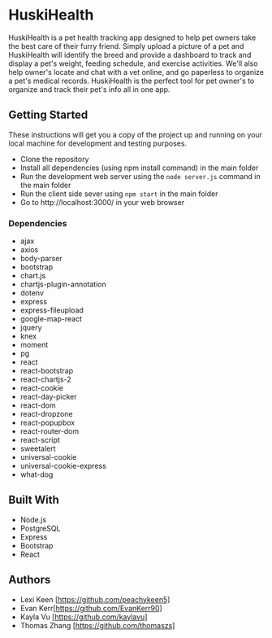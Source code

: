 # HuskiHealth

HuskiHealth is a pet health tracking app designed to help pet owners take the best care of their furry friend. Simply upload a picture of a pet and HuskiHealth will identify the breed and provide a dashboard to track and display a pet's weight, feeding schedule, and exercise activities. We'll also help owner's locate and chat with a vet online, and go paperless to organize a pet's medical records. HuskiHealth is the perfect tool for pet owner's to organize and track their pet's info all in one app. 


## Getting Started

These instructions will get you a copy of the project up and running on your local machine for development and testing purposes. 

* Clone the repository
* Install all dependencies (using npm install command) in the main folder 
* Run the development web server using the `node server.js` command in the main folder 
* Run the client side sever using `npm start` in the main folder 
* Go to http://localhost:3000/ in your web browser

### Dependencies 
 * ajax
 * axios 
 * body-parser 
 * bootstrap
 * chart.js
 * chartjs-plugin-annotation
 * dotenv
 * express 
 * express-fileupload
 * google-map-react
 * jquery
 * knex 
 * moment 
 * pg
 * react 
 * react-bootstrap 
 * react-chartjs-2
 * react-cookie
 * react-day-picker
 * react-dom
 * react-dropzone
 * react-popupbox
 * react-router-dom
 * react-script
 * sweetalert
 * universal-cookie
 * universal-cookie-express
 * what-dog

## Built With

  * Node.js 
  * PostgreSQL 
  * Express 
  * Bootstrap
  * React  

## Authors

* Lexi Keen [https://github.com/peachykeen5]
* Evan Kerr[https://github.com/EvanKerr90]
* Kayla Vu [https://github.com/kaylavu]
* Thomas Zhang [https://github.com/thomaszs]